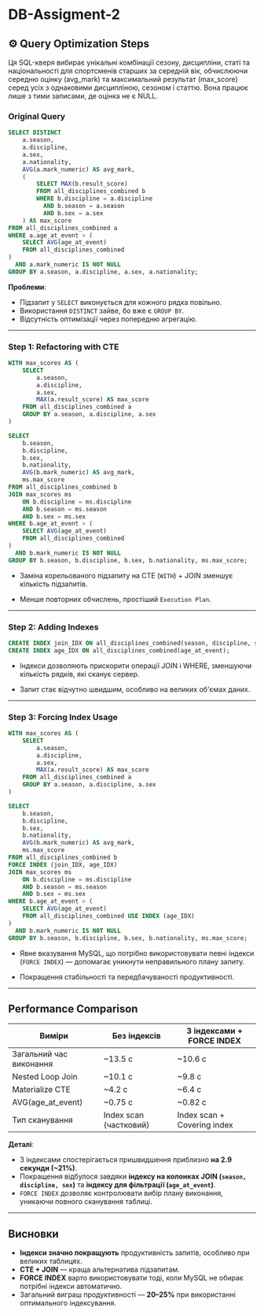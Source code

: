 # DB-Assigment-2
## ⚙️ Query Optimization Steps

Ця SQL-кверя вибирає унікальні комбінації сезону, дисципліни, статі та національності для спортсменів старших за середній вік, обчислюючи середню оцінку (avg_mark) та максимальний результат (max_score) серед усіх з однаковими дисципліною, сезоном і статтю. Вона працює лише з тими записами, де оцінка не є NULL.

### Original Query

```sql
SELECT DISTINCT 
    a.season,
    a.discipline,
    a.sex,
    a.nationality,
    AVG(a.mark_numeric) AS avg_mark,
    (
        SELECT MAX(b.result_score)
        FROM all_disciplines_combined b
        WHERE b.discipline = a.discipline
          AND b.season = a.season
          AND b.sex = a.sex
    ) AS max_score
FROM all_disciplines_combined a
WHERE a.age_at_event > (
    SELECT AVG(age_at_event)
    FROM all_disciplines_combined
)
  AND a.mark_numeric IS NOT NULL
GROUP BY a.season, a.discipline, a.sex, a.nationality;
```

**Проблеми**:

* Підзапит у `SELECT` виконується для кожного рядка повільно.
* Використання `DISTINCT` зайве, бо вже є `GROUP BY`.
* Відсутність оптимізації через попередню агрегацію.

---

### Step 1: Refactoring with CTE

```sql
WITH max_scores AS (
    SELECT
        a.season,
        a.discipline,
        a.sex,
        MAX(a.result_score) AS max_score
    FROM all_disciplines_combined a
    GROUP BY a.season, a.discipline, a.sex
)

SELECT   
    b.season,
    b.discipline,
    b.sex,
    b.nationality,
    AVG(b.mark_numeric) AS avg_mark,
    ms.max_score
FROM all_disciplines_combined b
JOIN max_scores ms
    ON b.discipline = ms.discipline
    AND b.season = ms.season
    AND b.sex = ms.sex
WHERE b.age_at_event > (
    SELECT AVG(age_at_event)
    FROM all_disciplines_combined
)
  AND b.mark_numeric IS NOT NULL
GROUP BY b.season, b.discipline, b.sex, b.nationality, ms.max_score;
```

* Заміна корельованого підзапиту на CTE (`WITH`) + JOIN зменшує кількість підзапитів.

* Менше повторних обчислень, простіший `Execution Plan`.

---

### Step 2: Adding Indexes

```sql
CREATE INDEX join_IDX ON all_disciplines_combined(season, discipline, sex);
CREATE INDEX age_IDX ON all_disciplines_combined(age_at_event);
```

* Індекси дозволяють прискорити операції JOIN і WHERE, зменшуючи кількість рядків, які сканує сервер.

* Запит стає відчутно швидшим, особливо на великих об'ємах даних.

---

### Step 3: Forcing Index Usage

```sql
WITH max_scores AS (
    SELECT
        a.season,
        a.discipline,
        a.sex,
        MAX(a.result_score) AS max_score
    FROM all_disciplines_combined a
    GROUP BY a.season, a.discipline, a.sex
)

SELECT   
    b.season,
    b.discipline,
    b.sex,
    b.nationality,
    AVG(b.mark_numeric) AS avg_mark,
    ms.max_score
FROM all_disciplines_combined b
FORCE INDEX (join_IDX, age_IDX)
JOIN max_scores ms
    ON b.discipline = ms.discipline
    AND b.season = ms.season
    AND b.sex = ms.sex
WHERE b.age_at_event > (
    SELECT AVG(age_at_event)
    FROM all_disciplines_combined USE INDEX (age_IDX)
)
  AND b.mark_numeric IS NOT NULL
GROUP BY b.season, b.discipline, b.sex, b.nationality, ms.max_score;
```

* Явне вказування MySQL, що потрібно використовувати певні індекси (`FORCE INDEX`) — допомагає уникнути неправильного плану запиту.

* Покращення стабільності та передбачуваності продуктивності.

---

## Performance Comparison

| Виміри                  | Без індексів           | З індексами + FORCE INDEX   |
| ----------------------- | ---------------------- | --------------------------- |
| Загальний час виконання | \~13.5 с               | \~10.6 с                    |
| Nested Loop Join        | \~10.1 с               | \~9.8 с                     |
| Materialize CTE         | \~4.2 с                | \~6.4 с                     |
| AVG(age\_at\_event)     | \~0.75 с               | \~0.82 с                    |
| Тип сканування          | Index scan (частковий) | Index scan + Covering index |

**Деталі**:

* З індексами спостерігається пришвидшення приблизно **на 2.9 секунди (\~21%)**.
* Покращення відбулося завдяки **індексу на колонках JOIN (`season, discipline, sex`)** та **індексу для фільтрації (`age_at_event`)**.
* `FORCE INDEX` дозволяє контролювати вибір плану виконання, уникаючи повного сканування таблиці.

---

## Висновки

* **Індекси значно покращують** продуктивність запитів, особливо при великих таблицях.
* **CTE + JOIN** — краща альтернатива підзапитам.
* **FORCE INDEX** варто використовувати тоді, коли MySQL не обирає потрібні індекси автоматично.
* Загальний виграш продуктивності — **20–25%** при використанні оптимального індексування.
